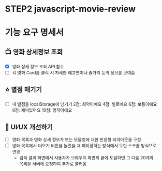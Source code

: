 # STEP2 javascript-movie-review

# 기능 요구 명세서

## 📺 영화 상세정보 조회

- [x] 영화 상세 정보 조회 API 함수
- [ ] 각 영화 Card를 클릭 시 자세한 예고편이나 줄거리 등의 정보를 보여줌

## ⭐️ 별점 매기기

- [ ] 내 별점을 localStorage에 남기기
      2점: 최악이예요
      4점: 별로예요
      6점: 보통이에요
      8점: 재미있어요
      10점: 명작이에요

## 📐 UI⁄UX 개선하기

- [ ] 영화 목록과 영화 상세 정보가 뜨는 모달창에 대한 반응형 레이아웃을 구성
- [ ] 영화 목록에서 더보기 버튼을 눌렀을 때 페이징하는 방식에서 무한 스크롤 방식으로 변경
  - 검색 결과 화면에서 사용자가 브라우저 화면의 끝에 도달하면 그 다음 20개의 목록을 서버에 요청하여 추가로 불러옴
